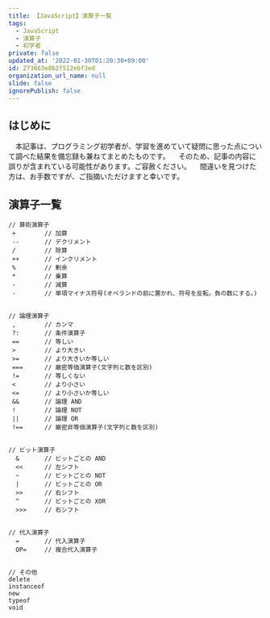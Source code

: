 ```yaml
---
title: 【JavaScript】演算子一覧
tags:
  - JavaScript
  - 演算子
  - 初学者
private: false
updated_at: '2022-01-30T01:20:30+09:00'
id: 273663e0b2f512ebf3ed
organization_url_name: null
slide: false
ignorePublish: false
---
```

## はじめに
　本記事は、プログラミング初学者が、学習を進めていて疑問に思った点について調べた結果を備忘録も兼ねてまとめたものです。
　そのため、記事の内容に誤りが含まれている可能性があります。ご容赦ください。
　間違いを見つけた方は、お手数ですが、ご指摘いただけますと幸いです。

## 演算子一覧

```text:演算子一覧
// 算術演算子
 +        // 加算	
 --       // デクリメント	
 /        // 除算
 ++       // インクリメント	
 %        // 剰余	
 *        // 乗算	
 -        // 減算	
 -        // 単項マイナス符号(オペランドの前に置かれ、符号を反転。負の数にする。)
 

// 論理演算子
 ,        // カンマ	
 ?:       // 条件演算子	
 ==       // 等しい	
 >        // より大きい	
 >=       // より大きいか等しい	
 ===      // 厳密等価演算子(文字列と数を区別)
 !=       // 等しくない	
 <        // より小さい	
 <=       // より小さいか等しい	
 &&       // 論理 AND	
 !        // 論理 NOT	
 ||       // 論理 OR	
 !==      // 厳密非等価演算子(文字列と数を区別)


// ビット演算子
  &       // ビットごとの AND	
  <<      // 左シフト	
  ~       // ビットごとの NOT	
  |       // ビットごとの OR	
  >>      // 右シフト	
  ^       // ビットごとの XOR	
  >>>     // 右シフト	


// 代入演算子
  =       // 代入演算子	
  OP=     // 複合代入演算子


// その他
delete
instanceof
new
typeof
void	
```
